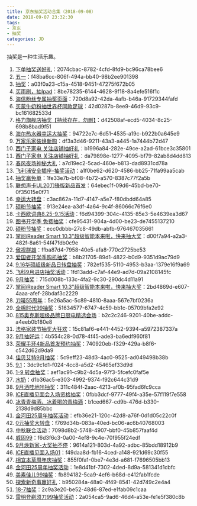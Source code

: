 ```yaml
---
title: 京东抽奖活动合集（2018-09-08）
date: 2018-09-07 23:32:30
tags:
- 京东
- 抽奖
categories: JD
---
```

抽奖是一种生活乐趣。
<!--more-->
1. [下单抽奖送好礼](https://sale.jd.com/act/CNG3trYx27yEX.html)：2074cbac-8782-4cfd-8fd9-bc96ca78bee6
2. [五一](https://sale.jd.com/act/N4gL8sZJXe.html)：f48ba6cc-806f-494a-bb40-98b2ee901398
3. [抽奖](https://sale.jd.com/act/dtToP3gx7OCBKD.html)：a03f0a23-c15a-4518-9451-47275f672b05
4. [买雨刷，抽Ipad](https://sale.jd.com/act/svlrndtxmo416.html)：8be78235-6144-4628-9f18-8a4efe516f1c
5. [海信粉丝专属抽奖页面](https://sale.jd.com/act/4toMzG5jeX2CZwuv.html)：720d8a92-42da-4afb-b46a-91729344fafd
6. [买蒙牛奶粉抽世界杯同款足球](https://sale.jd.com/act/UGbprCcw0m.html)：42d0287b-8ee9-46d9-93c9-bc161682533d
7. [格力旗舰店抽奖【持续存在，勿删】](https://sale.jd.com/act/sxY35ojWkC.html)：d42508af-ecd5-4034-8c25-698b8bad9f51
8. [海尔热水器幸运大抽奖](https://sale.jd.com/act/cXIprbGntixYU1.html)：94722e7c-6d51-4535-a19c-b922b0a645e9
9. [万家乐家装焕新购](https://sale.jd.com/act/MoBTnsbrWtHXAF.html)：df3a3d46-9211-43a3-a445-1a7444b72d47
10. [西门子家电   关注店铺抽好礼](https://sale.jd.com/act/WqFkmJcIODt1oEs.html)：b1996a84-282e-49ce-a2ad-61bce3c35801
11. [西门子家电   关注店铺抽好礼](https://sale.jd.com/act/WqFkmJcIODt1oEs.html)：da79898e-1277-4095-bf79-82ab8d4dd813
12. [春风夜场神秘大礼](https://sale.jd.com/act/WNJk1Dbv2jwTz.html)：a7d19ec2-5cad-460e-b813-dad8931cd78a
13. [飞利浦安全插座-抽奖活动](https://sale.jd.com/act/SgbzeFq5Zd.html)：a1f0be62-d620-4586-bb25-71fa99aa5cab
14. [抽奖赢免单](https://sale.jd.com/act/LO1UNTyC4tdl7I.html)：1fe33e7b-bf08-4b72-a570-8387c77f2a5b
15. [联想声卡UL20刀锋版新品首发](https://sale.jd.com/act/aJTpA371fRS.html)：64ebec1f-09d6-45bd-be70-0f35015e0f71
16. [幸运大转盘](https://sale.jd.com/act/Oe7saK48cz.html)：c3ac862a-11d7-4147-a5e7-f80dbdd64a85
17. [硕粉节抽奖](https://sale.jd.com/act/kJicuOsRElDN6m3.html)：913e24ea-a3df-4a64-9c4f-86066c76f6e0
18. [卡西欧词典8.25-9.15活动](https://sale.jd.com/act/I8yzs1KVJX0a.html)：f6d94399-304c-4135-85e3-5e4639ea3d67
19. [图书开学季 免费抽奖](https://sale.jd.com/act/d3jQcOWlPDB.html)：cfe95431-904a-4d00-be23-de7455137210
20. [硕粉节抽奖](https://sale.jd.com/act/JTmfnGsKtq.html)：ecc0dbbb-27c8-49db-abfb-976467035661
21. [掌阅iReader Smart 10.3&quot;超级智能本来啦，快来抽大奖](https://sale.jd.com/act/tvwh8kVW6SqnFZT.html)：d00f7a94-a2a3-482f-8a61-54f47fdb0c9e
22. [傲视群雄](https://sale.jd.com/act/iXaKv1c3ejQ.html)：ffba87d4-7958-40e5-afa8-770c2725be53
23. [爱国者开学季购机抽奖](https://sale.jd.com/act/5OY01Tq3fA8.html)：b8b21705-89d1-4822-b0d9-9351d9ac79d9
24. [9.16华硕超级新品日转盘抽奖](https://sale.jd.com/act/BwH7FSalp8Y.html)：782ef535-5110-4953-b3aa-1379e16f9a69
25. [飞科9月进店抽奖活动](https://sale.jd.com/act/sVzvBGkcQH4t6RIF.html)：1fd13add-c7af-44e9-ad7d-09a2108145fc
26. [9月抽奖](https://sale.jd.com/act/ghRVpNqHc8P4sjST.html)：715d008b-133c-4fa2-9c30-290dc4d11a91
27. [掌阅iReader Smart 10.3&quot;超级智能本来啦，快来抽大奖](https://sale.jd.com/act/filPCaZFWJuk.html)：2bd4869d-e607-4aaa-afef-28bdaf3c2229
28. [刀唛55周年](https://sale.jd.com/act/ny1TXsBoV0RMZtWO.html)：5e26a5ac-5c89-4810-8aaa-567e7bf0236a
29. [全棉时代99抽奖](https://sale.jd.com/act/k4Bo6fShRiIL.html)：51634577-6747-4c59-bb1c-05709bfa2e92
30. [815奥克斯超级品牌日厨电精选会场](https://sale.jd.com/act/Qxsp0raHgRb.html)：b2c2c246-9201-40be-addc-a4eeb0b180e8
31. [法格家装节抽奖大狂欢](https://sale.jd.com/act/7chvfJ3XKNFxMTL.html)：15c81af6-e441-4452-9394-a5972387337a
32. [9月抽好运](https://sale.jd.com/act/oMeBjgbZqW.html)：4b554c28-0d78-4f45-ade3-ba6edf960f81
33. [荣耀手环4新品首发预约抽奖](https://sale.jd.com/act/OPlsGf1MV6RJW.html)：740920eb-f329-429a-b8f6-c542d62d9da9
34. [佳贝艾特9月抽奖](https://sale.jd.com/act/KxyLPzScgJo.html)：5c9eff23-48d3-4ac0-9525-ad049498b38b
35. [9.1](https://sale.jd.com/act/oRg8wMfiEOkjUJ.html)：3dc9c1d1-f024-4cc8-a5d2-45465ef33d9d
36. [1-9  转盘抽奖](https://sale.jd.com/act/HdOuJ7a2bPZYG.html)：aef1ac91-c9b2-4d5a-97f3-5fcefc0faf5e
37. [水奶](https://sale.jd.com/act/8NKiSd4ojnA.html)：d1b36ac5-e303-4992-9374-f92c644c31d9
38. [9月洒哇地咔抽奖](https://sale.jd.com/act/LWU81XPmkgQ0.html)：311c484f-2aac-4213-af0b-95fad6fc9cca
39. [ICE直播见面会入场资格抽奖](https://sale.jd.com/act/eBzYctPvIkJ2WUg.html)：0fbb3dcf-9777-49f4-a35e-57f119f7e558
40. [冰青青梅酒，冰着喝的青梅酒](https://sale.jd.com/act/GNsI2WwlnmPE.html)：b1ced667-cd9b-476d-b330-2138d9d85bbc
41. [金河田25周年抽奖活动](https://sale.jd.com/act/QAmkEj6bL0Bl.html)：efb36e21-120c-42d8-a76f-0d1d05c22c0f
42. [0元抽奖大转盘](https://sale.jd.com/act/DhKrOjXnFcGL.html)：f769d34b-083a-40ed-bc06-ac6b40768003
43. [中秋联合活动](https://sale.jd.com/act/SG5xeJnpK6.html)：7098d8b2-5748-4907-bbf0-45b857faaf4d
44. [威固99](https://sale.jd.com/act/tOdn7JmqRgcX.html)：f6d3f6c3-0a00-4ef8-9c4e-70f955f24edf
45. [9月焕新家-大奖抽不停](https://sale.jd.com/act/nrtVLIEgeHq.html)：9614a121-803d-4a92-adbc-85bdd18912b9
46. [ICE直播见面入场01](https://sale.jd.com/act/vD3tJPFVjgW.html)：f49daa8d-fb16-4ced-a148-921d69c30f55
47. [相宜本草周年庆抽奖](https://sale.jd.com/act/QamB1qEH3whk.html)：855f0fa1-0be7-4e3d-a681-f7696505bb13
48. [金河田25周年抽奖活动](https://sale.jd.com/act/QAmkEj6bL0Bl.html)：1e8d41bf-7302-4ded-8d9a-581341d1cbfc
49. [美素佳儿99抽奖](https://sale.jd.com/act/vhJOrkWsI2FR.html)：fb894182-5ca9-4ef6-b68d-e412fab1fcde
50. [探索新奇事赢好礼](https://sale.jd.com/act/TlB4GbJrs3jqu.html)：b950284a-48a0-4f49-8541-42d749c2e4a4
51. [18-7抽奖](https://sale.jd.com/act/uzYr0eWdgPSs2vo.html)：2c9a3e20-be52-48d6-87ed-e1fab09c1caa
52. [雷明登剃须刀99抽奖活动](https://sale.jd.com/act/1yl4ucBvPAZ.html)：2a054ca5-9ad6-46d4-a53e-fe1e5f380c8b
